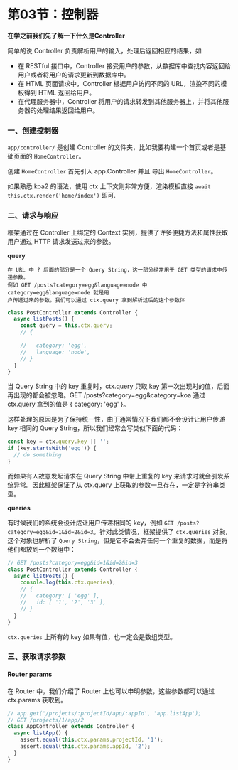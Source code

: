# 第03节：控制器

**在学之前我们先了解一下什么是Controller**

简单的说 Controller 负责解析用户的输入，处理后返回相应的结果，如
* 在 RESTful 接口中，Controller 接受用户的参数，从数据库中查找内容返回给用户或者将用户的请求更新到数据库中。
* 在 HTML 页面请求中，Controller 根据用户访问不同的 URL，渲染不同的模板得到 HTML 返回给用户。
* 在代理服务器中，Controller 将用户的请求转发到其他服务器上，并将其他服务器的处理结果返回给用户。


### 一、创建控制器

``app/controller/`` 是创建 Controller 的文件夹，比如我要构建一个首页或者是基础页面的 ``HomeController``。

创建 ``HomeController`` 首先引入 app.Controller 并且 导出 ``HomeController``。

如果熟悉 koa2 的语法，使用 ctx 上下文则非常方便，渲染模板直接 ``await this.ctx.render('home/index')`` 即可.


### 二、请求与响应

框架通过在 Controller 上绑定的 Context 实例，提供了许多便捷方法和属性获取用户通过 HTTP 请求发送过来的参数。

**query**
```
在 URL 中 ? 后面的部分是一个 Query String，这一部分经常用于 GET 类型的请求中传递参数。
例如 GET /posts?category=egg&language=node 中 category=egg&language=node 就是用
户传递过来的参数。我们可以通过 ctx.query 拿到解析过后的这个参数体
```
``` js
class PostController extends Controller {
  async listPosts() {
    const query = this.ctx.query;
    // {
        
    //   category: 'egg',
    //   language: 'node',
    // }
  }
}
```

当 Query String 中的 key 重复时，ctx.query 只取 key 第一次出现时的值，后面再出现的都会被忽略。GET /posts?category=egg&category=koa 通过 ctx.query 拿到的值是 { category: 'egg' }。

这样处理的原因是为了保持统一性，由于通常情况下我们都不会设计让用户传递 key 相同的 Query String，所以我们经常会写类似下面的代码：

```js
const key = ctx.query.key || '';
if (key.startsWith('egg')) {
  // do something
}
```

而如果有人故意发起请求在 Query String 中带上重复的 key 来请求时就会引发系统异常。因此框架保证了从 ctx.query 上获取的参数一旦存在，一定是字符串类型。

**queries**

有时候我们的系统会设计成让用户传递相同的 key，例如 ``GET /posts?category=egg&id=1&id=2&id=3``。针对此类情况，框架提供了 ``ctx.queries`` 对象，这个对象也解析了 ``Query String``，但是它不会丢弃任何一个重复的数据，而是将他们都放到一个数组中：

``` js
// GET /posts?category=egg&id=1&id=2&id=3
class PostController extends Controller {
  async listPosts() {
    console.log(this.ctx.queries);
    // {
    //   category: [ 'egg' ],
    //   id: [ '1', '2', '3' ],
    // }
  }
}
```
``ctx.queries`` 上所有的 key 如果有值，也一定会是数组类型。

### 三、获取请求参数

#### Router params

在 Router 中，我们介绍了 Router 上也可以申明参数，这些参数都可以通过 ctx.params 获取到。

```js
// app.get('/projects/:projectId/app/:appId', 'app.listApp');
// GET /projects/1/app/2
class AppController extends Controller {
  async listApp() {
    assert.equal(this.ctx.params.projectId, '1');
    assert.equal(this.ctx.params.appId, '2');
  }
}
```
